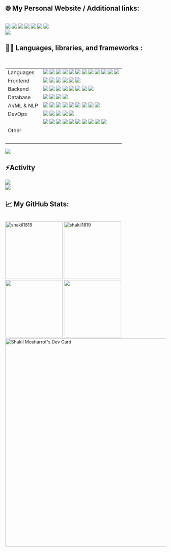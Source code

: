 <!---
shakil1819/shakil1819 is a ✨ special ✨ repository because its `README.md` (this file) appears on your GitHub profile.
You can click the Preview link to take a look at your changes.
--->
<!-- **shakil1819/shakil1819** is a ✨ _special_ ✨ repository because its `README.md` (this file) appears on your GitHub profile.

<p align="center">
  <img src="https://media.giphy.com/media/13HgwGsXF0aiGY/giphy.gif" alt="GIF" width="500" height="320" />
</p> 

  <h1>
    <a href="https://git.io/typing-svg">
      <p align="center">
      <img src="https://readme-typing-svg.demolab.com?font=Arial&weight=700&size=25&duration=2000&pause=1000&color=4EA94B&vCenter=true&random=false&width=500&height=30&lines=Hi+there%2C+I'm+Shakil+Mosharrof+%F0%9F%91%8B%F0%9F%8F%BB;I'm+a+Fresh+Graduate+From+CS+%F0%9F%91%A8%E2%80%8D%F0%9F%92%BB;I'm+a+Competitive+Programmer+%F0%9F%91%A8%E2%80%8D%F0%9F%92%BB;I'm+a+Cyber+Security+Practitioner%F0%9F%A7%91%E2%80%8D%F0%9F%8F%AB;I'm+a+Researcher+%F0%9F%9A%A9" alt="shakil1819's banner" /></p>
    </a>
  </h1>
<img src="https://user-images.githubusercontent.com/73097560/115834477-dbab4500-a447-11eb-908a-139a6edaec5c.gif">-->
<div>
  <h2>🌐 My Personal Website / Additional links:</h2>
  <br/>
  <div>
    <!-- 
      target="_blank" does not work for GitHub's README.md 
    -->
    <a href="https://shakil-mosharrof-xcadet-bcc.netlify.app/"><img src="https://img.shields.io/badge/Personal Site-02569B?style=for-the-badge&logo=github&logoColor=white" /></a>
    <a href="https://stackoverflow.com/users/12626071/shakil1819"><img src="https://img.shields.io/badge/Stackoverflow-F15B2A?style=for-the-badge&logo=Stackoverflow&logoColor=white" /></a>
    <a href="https://tryhackme.com/p/leos"><img src="https://img.shields.io/badge/tryhackme-FA5C5C?style=for-the-badge&logo=tryhackme&logoColor=white" /></a>
    <a href="https://www.linkedin.com/in/shakil-mosharrof/"><img src="https://img.shields.io/badge/Linkedin-FFDD00?style=for-the-badge&logo=Linkedin&logoColor=black" /></a> 
    <a href="https://askubuntu.com/users/1062388/shakil1819"><img src="https://img.shields.io/badge/AskUbuntu-F15B2A?style=for-the-badge&logo=Stackoverflow&logoColor=white" /></a>
    <a href="mailto:shakilmrf8@gmail.com"><img src="https://img.shields.io/badge/Gmail-FFDD00?style=for-the-badge&logo=gmail&logoColor=black" /></a>
    <a href="https://raw.githubusercontent.com/shakil1819/Portfolio/f4c58ec1f4247bd41d0fe849a7ea4bd22356776e/assets/CV_of_Shakil_Mosharrof.pdf"><img src="https://img.shields.io/badge/Resume-FFDD00?style=for-the-badge&logo=Probot&logoColor=black" /></a>
    
  </div>

</div>
<img src="https://user-images.githubusercontent.com/73097560/115834477-dbab4500-a447-11eb-908a-139a6edaec5c.gif">
<div>
  <h2>
    👨‍💻 Languages, libraries, and frameworks :
  </h2>
  <br/>
  <table>
    <tbody>
      <tr>
        <td>Languages</td>
        <td><img src="https://img.shields.io/badge/Python-4B8BBE?style=for-the-badge&logo=Python&logoColor=white" />
<img src="https://img.shields.io/badge/C-A8B9CC?style=for-the-badge&logo=C&logoColor=white" />
<img src="https://img.shields.io/badge/C++-00599C?style=for-the-badge&logo=C%2B%2B&logoColor=white" />
<img src="https://img.shields.io/badge/Solidity-e6e6e6?style=for-the-badge&logo=solidity&logoColor=black" />
<img src="https://img.shields.io/badge/Git-F05032?style=for-the-badge&logo=Git&logoColor=white" />
<img src="https://img.shields.io/badge/Sql-018bff?style=for-the-badge&logo=microsoft-access&logoColor=white" />
    <img src="https://img.shields.io/badge/Markdown-000000?style=for-the-badge&logo=markdown&logoColor=white" />
    <img src="https://img.shields.io/badge/Bash-121011?style=for-the-badge&logo=gnu-bash&logoColor=white" />
<img src="https://img.shields.io/badge/LATEX-008080?style=for-the-badge&logo=LaTeX&logoColor=white" />
<img src="https://img.shields.io/badge/C%23-68217A?style=for-the-badge&logo=C%20Sharp&logoColor=white" />
<img src="https://img.shields.io/badge/Bash-4EAA25?style=for-the-badge&logo=Bash&logoColor=white" />
<!-- <img src="https://img.shields.io/badge/PHP-777BB4?style=for-the-badge&logo=PHP&logoColor=white" /> -->
<img src="https://img.shields.io/badge/JavaScript-F7DF1E?style=for-the-badge&logo=JavaScript&logoColor=white" />
</td>
      </tr>
			<tr>
                    <td>Frontend</td>
                                    <td><img src="https://img.shields.io/badge/HTML5-E34F26?style=for-the-badge&logo=HTML5&logoColor=white" />
<img src="https://img.shields.io/badge/CSS-1572B6?style=for-the-badge&logo=CSS3&logoColor=white" />
<img src="https://img.shields.io/badge/JS-F7DF1E?style=for-the-badge&logo=JavaScript&logoColor=white" />
<img src="https://img.shields.io/badge/Node.js-43853D?style=for-the-badge&logo=node.js&logoColor=white" />
    <img src="https://img.shields.io/badge/Bootstrap-563D7C?style=for-the-badge&logo=bootstrap&logoColor=white" />
    <img src="https://img.shields.io/badge/jQuery-0769AD?style=for-the-badge&logo=jquery&logoColor=white" />
<br></td>
      </tr>
			<tr>
                                    <td>Backend</td>
                                    <td><img src="https://img.shields.io/badge/Flask-000000?style=for-the-badge&logo=Flask&logoColor=white" />
        <img src="https://img.shields.io/badge/Django-092E20?style=for-the-badge&logo=Django&logoColor=white" />
        <img src="https://img.shields.io/badge/Python-4B8BBE?style=for-the-badge&logo=Python&logoColor=white" />
        <img src="https://img.shields.io/badge/FastAPI-009688?style=for-the-badge&logo=FastAPI&logoColor=white" />
        <img src="https://img.shields.io/badge/Pydantic-42b983?style=for-the-badge&logo=Pydantic&logoColor=white" />
        <img src="https://img.shields.io/badge/Alembic-76a8dd?style=for-the-badge&logo=Alembic&logoColor=white" />
        <img src="https://img.shields.io/badge/SQLAlchemy-cca76b?style=for-the-badge&logo=SQLAlchemy&logoColor=white" />
        <img src="https://img.shields.io/badge/ASP.NET%20Core-512bd4?style=for-the-badge&logo=dotnet&logoColor=white" />
        <br></td>
      </tr>
      <tr>
                                    <td>Database</td>
                                    <td><img src="https://img.shields.io/badge/MySQL-4479A1?style=for-the-badge&logo=MySQL&logoColor=white" />
        <img src="https://img.shields.io/badge/Firebase-FFCA28?style=for-the-badge&logo=Firebase&logoColor=black" />
<!--         <img src="https://img.shields.io/badge/Oracle%20DB-F80000?style=for-the-badge&logo=Oracle&logoColor=white" /> -->
        <img src="https://img.shields.io/badge/PostgreSQL-336791?style=for-the-badge&logo=PostgreSQL&logoColor=white" />
        <img src="https://img.shields.io/badge/MongoDB-47A248?style=for-the-badge&logo=MongoDB&logoColor=white" />
        <br></td>
</tr>
	    <tr><td>
		    AI/ML &amp; NLP
	    </td>
		    <td>
			    <img src="https://img.shields.io/badge/ML%20Metrics-900C3F?style=for-the-badge&amp;logo=machine-learning&amp;logoColor=white">
                                        <img src="https://img.shields.io/badge/LLMs-581845?style=for-the-badge&amp;logo=machine-learning&amp;logoColor=white">
                                        <img src="https://img.shields.io/badge/PyTorch-4B0082?style=for-the-badge&amp;logo=pytorch&amp;logoColor=white">
                                        <img src="https://img.shields.io/badge/Tensorflow-1F618D?style=for-the-badge&amp;logo=tensorflow&amp;logoColor=white">
                                        <img src="https://img.shields.io/badge/GANN-0A3D62?style=for-the-badge&amp;logo=artificial-intelligence&amp;logoColor=white">
                                        <img src="https://img.shields.io/badge/CNN-117A65?style=for-the-badge&amp;logo=artificial-intelligence&amp;logoColor=white">
                                        <img src="https://img.shields.io/badge/LLM%20Solutions%20Development-0B5345?style=for-the-badge&amp;logo=openai&amp;logoColor=white">
                                        <img src="https://img.shields.io/badge/Experienced%20with%20LLMs%20APIs%20(GPT--4%2B%2C%20Claude--2%2C%20Llama--2)-581845?style=for-the-badge&amp;logo=openai&amp;logoColor=white">
                                        <img src="https://img.shields.io/badge/Research%20in%20Generative%20AI-4B0082?style=for-the-badge&amp;logo=openai&amp;logoColor=white">
                                <br>
		    </td>
	    </tr>
<!-- <tr>
                                    <td>IOT & Robotics</td>
                                    <td><img src="https://img.shields.io/badge/Arduino-00979D?style=for-the-badge&logo=Arduino&logoColor=white" />
<img src="https://img.shields.io/badge/Raspberry%20PI-C51A4A?style=for-the-badge&logo=Raspberry%20Pi&logoColor=white" />
<img src="https://img.shields.io/badge/Jetson%20Nano%20%26%20Xavier-76B900?style=for-the-badge&logo=NVIDIA&logoColor=white" />
<img src="https://img.shields.io/badge/LIDAR-000000?style=for-the-badge&logo=probot&logoColor=white" />
<img src="https://img.shields.io/badge/ZED--Stereo%20Cam-2C3E50?style=for-the-badge&logo=probot&logoColor=white" />
<img src="https://img.shields.io/badge/ESP--32-FF0000?style=for-the-badge&logo=esp32&logoColor=white" />
<img src="https://img.shields.io/badge/PX4%20%28Pixhawk%29-2D365D?style=for-the-badge&logo=probot&logoColor=white" />
<img src="https://img.shields.io/badge/ROS-22314E?style=for-the-badge&logo=ROS&logoColor=white" />
<img src="https://img.shields.io/badge/ROS2-DA242D?style=for-the-badge&logo=ROS&logoColor=white" />
<img src="https://img.shields.io/badge/MAVROS-008C76?style=for-the-badge&logo=ROS&logoColor=white" />
<br></td>
                                </tr> -->
<!--       <tr>
                                    <td>App Development</td>
                                    <td><img src="https://img.shields.io/badge/Flutter-02569B?style=for-the-badge&logo=Flutter&logoColor=white" />
<img src="https://img.shields.io/badge/Dart-0175C2?style=for-the-badge&logo=Dart&logoColor=white" />
<img src="https://img.shields.io/badge/Java-007396?style=for-the-badge&logo=java&logoColor=white" />
<br></td>
                                </tr>
      <tr>
                                    <td>Pentesting Tools & OS</td>
                                    <td><img src="https://img.shields.io/badge/Burp%20Suite-FF6600?style=for-the-badge&logo=burpsuite&logoColor=white" />
<img src="https://img.shields.io/badge/NMap-E34F26?style=for-the-badge&logo=nmap&logoColor=white" />
<img src="https://img.shields.io/badge/Metasploit-659AD2?style=for-the-badge&logo=metasploit&logoColor=white" />
<img src="https://img.shields.io/badge/SQLMap-CC0000?style=for-the-badge&logo=sqlmap&logoColor=white" />
<img src="https://img.shields.io/badge/Wireshark-1679A7?style=for-the-badge&logo=wireshark&logoColor=white" />
<img src="https://img.shields.io/badge/Nessus-2B4C9A?style=for-the-badge&logo=nessus&logoColor=white" />
<img src="https://img.shields.io/badge/John%20The%20Ripper-46363D?style=for-the-badge&logo=probot&logoColor=white" />
<img src="https://img.shields.io/badge/Hashcat-41A83E?style=for-the-badge&logo=hashcat&logoColor=white" />
<img src="https://img.shields.io/badge/Dirb-A20000?style=for-the-badge&logo=probot&logoColor=white" />
<img src="https://img.shields.io/badge/Volatility-223B5E?style=for-the-badge&logo=volatility&logoColor=white" />
<img src="https://img.shields.io/badge/Parrot%20OS-3589F9?style=for-the-badge&logo=kalilinux&logoColor=white" />
<br></td>
</tr> -->
	     <tr>
                                    <td>DevOps</td>
                                    <td><strong><img src="https://img.shields.io/badge/GitLab-FCA121?style=for-the-badge&logo=GitLab&logoColor=white" />
<img src="https://img.shields.io/badge/CI/CD-953DAC?style=for-the-badge&logo=CircleCI&logoColor=white" />
<img src="https://img.shields.io/badge/GitHub_Actions-2088FF?style=for-the-badge&logo=GitHub-Actions&logoColor=white" />
<img src="https://img.shields.io/badge/Docker-2496ED?style=for-the-badge&logo=Docker&logoColor=white" />
<img src="https://img.shields.io/badge/AWS-232F3E?style=for-the-badge&logo=Amazon-AWS&logoColor=white" />
</strong><br></td>
                                </tr>
<tr>
                                    <td>Other</td>
                                    <td><img src="https://img.shields.io/badge/Linux-FCC624?style=for-the-badge&logo=Linux&logoColor=black" />
<img src="https://img.shields.io/badge/PyTorch-EE4C2C?style=for-the-badge&logo=PyTorch&logoColor=white" />
<img src="https://img.shields.io/badge/TensorFlow-FF6F00?style=for-the-badge&logo=TensorFlow&logoColor=white" />
<img src="https://img.shields.io/badge/Git-F05032?style=for-the-badge&logo=Git&logoColor=white" />
<img src="https://img.shields.io/badge/Docker-2496ED?style=for-the-badge&logo=Docker&logoColor=white" />
<img src="https://img.shields.io/badge/Microsoft%20Excel-217346?style=for-the-badge&logo=Microsoft%20Excel&logoColor=white" />
<img src="https://img.shields.io/badge/Microsoft%20Word-2B579A?style=for-the-badge&logo=Microsoft%20Word&logoColor=white" />
<img src="https://img.shields.io/badge/Microsoft%20PowerPoint-B7472A?style=for-the-badge&logo=Microsoft%20PowerPoint&logoColor=white" />
<img src="https://img.shields.io/badge/AWS-FF9900?style=for-the-badge&logo=amazonaws&logoColor=white" />
<img src="https://img.shields.io/badge/VS%20Code-0078D4?style=for-the-badge&logo=visual%20studio%20code&logoColor=white" />
<!-- <img src="https://img.shields.io/badge/Windows%20Server-0078D6?style=for-the-badge&logo=windows&logoColor=white" />  -->

<br></td>
        </tr>
    </tbody>
  </table>
    
</div>

<img src="https://user-images.githubusercontent.com/73097560/115834477-dbab4500-a447-11eb-908a-139a6edaec5c.gif">

</div>


<div>
<h2>⚡Activity</h2>
<img src="https://github-readme-activity-graph.vercel.app/graph?username=shakil1819&theme=gruvbox"/>
 
</div>
<img src="https://user-images.githubusercontent.com/73097560/115834477-dbab4500-a447-11eb-908a-139a6edaec5c.gif">
<div>
  <h2>📈 My GitHub Stats:</h2>
  <br/>
  <div>
	  <img height="180em" src="https://github-readme-stats.vercel.app/api?username=shakil1819&show_icons=true&locale=en&theme=gruvbox&hide_border=true" alt="shakil1819" /> <img height="180em" src="https://github-readme-streak-stats.herokuapp.com/?user=shakil1819&theme=gruvbox&hide_border=true" alt="shakil1819" /> <img src="http://github-profile-summary-cards.vercel.app/api/cards/repos-per-language?username=shakil1819&theme=gruvbox" height="180em" /> <img src="http://github-profile-summary-cards.vercel.app/api/cards/profile-details?username=shakil1819&theme=gruvbox" height="180em" />
	  <a href="https://app.daily.dev/janina19"><img src="https://api.daily.dev/devcards/v2/zneMymScEItnv1IRnsyv2.png?type=wide&r=vif" width="652" alt="Shakil Mosharrof's Dev Card"/></a>
    <!-- 
      If user is using dark mode, use the dark mode theme for the stats card.
      Else, use the default theme for the stats card.
   
    <p align="center">
    <a href="https://github.com/shakil1819#gh-dark-mode-only"><img src="https://github-readme-stats-pi-snowy-49.vercel.app/api?username=shakil1819&amp;theme=dark&amp;show_icons=true&amp;include_all_commits=true&amp;show=discussions_answered#gh-dark-mode-only" alt="Melvin&#39;s GitHub stats - Dark"></a>
    <a href="https://github.com/shakil1819#gh-light-mode-only"><img src="https://github-readme-stats-pi-snowy-49.vercel.app/api?username=shakil1819&amp;theme=default&amp;show_icons=true&amp;include_all_commits=true&amp;show=discussions_answered#gh-light-mode-only" alt="Melvin&#39;s GitHub stats - Light"></a>   
    </p>
    <p align="center"><img src=https://github-readme-stats.vercel.app/api/top-langs/?username=shakil1819></p> -->
    
  </div>


  <div>
	  <img src="https://user-images.githubusercontent.com/73097560/115834477-dbab4500-a447-11eb-908a-139a6edaec5c.gif">
	  
  <h2>Research and Publications</h2>
  <ul>
    <li>Ovi, Tareque Bashar, Shakil Mosharrof, Nomaiya Bashree, Md Shofiqul Islam and Muhammad Nazrul Islam. “DeepTriNet: A Tri-Level Attention Based DeepLabv3+ Architecture for Semantic Segmentation of Satellite Images.” ArXiv abs/2310.06848 (2023): n. pag.</li>
    <li>Ovi, T. B., Bashree, N., Mukherjee, P., Mosharrof, S., & Parthima, M. A. (2023). Performance Analysis of Various EfficientNet Based U-Net++ Architecture for Automatic Building Extraction from High Resolution Satellite Images. ArXiv. /abs/2310.06847</li>
    <li>CycleGAN-Based Data Augmentation with CNN and Vision Transformers (ViT) Models for Improved Maize Leaf Disease
Classification. doi: 10.1109/ITMS59786.2023.10317666.</li>
  </ul>
</div>

  </div>




